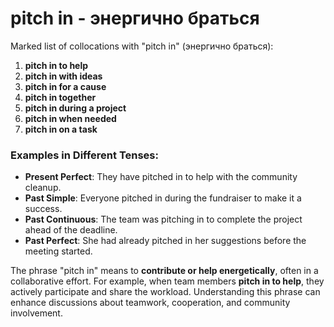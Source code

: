 # pitch in - энергично браться

Marked list of collocations with "pitch in" (энергично браться):

1. **pitch in to help**  
2. **pitch in with ideas**  
3. **pitch in for a cause**  
4. **pitch in together**  
5. **pitch in during a project**  
6. **pitch in when needed**  
7. **pitch in on a task**  

### Examples in Different Tenses:

- **Present Perfect**: They have pitched in to help with the community cleanup.  
- **Past Simple**: Everyone pitched in during the fundraiser to make it a success.  
- **Past Continuous**: The team was pitching in to complete the project ahead of the deadline.  
- **Past Perfect**: She had already pitched in her suggestions before the meeting started.  

The phrase "pitch in" means to **contribute or help energetically**, often in a collaborative effort. For example, when team members **pitch in to help**, they actively participate and share the workload. Understanding this phrase can enhance discussions about teamwork, cooperation, and community involvement.
